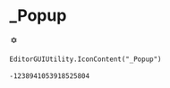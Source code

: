 # _Popup
![](/img/_Popup.png)

``` CSharp
EditorGUIUtility.IconContent("_Popup")
```
```
-1238941053918525804
```
